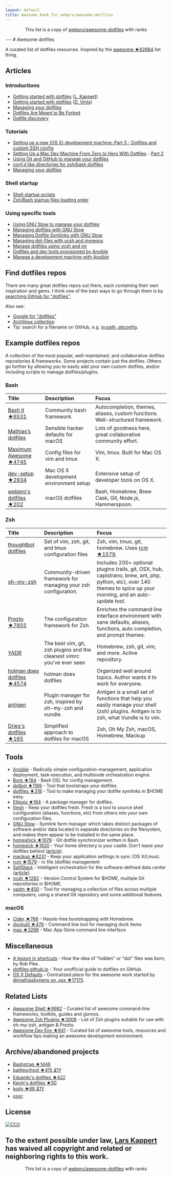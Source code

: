 ```yaml
---
layout: default
title: Awesome Rank for webpro/awesome-dotfiles
---
```


<p align="center">
	This list is a copy of <a href="https://github.com/webpro/awesome-dotfiles">webpro/awesome-dotfiles</a> with ranks
</p>
---
# Awesome dotfiles

A curated list of dotfiles resources. Inspired by the [awesome ★62884](https://github.com/sindresorhus/awesome) list thing.

## Articles

### Introductions

* [Getting started with dotfiles](https://medium.com/@webprolific/getting-started-with-dotfiles-43c3602fd789) ([L. Kappert](https://github.com/webpro))
* [Getting started with dotfiles](https://driesvints.com/blog/getting-started-with-dotfiles/) ([D. Vints](https://github.com/driesvints))
* [Managing your dotfiles](https://medium.com/@webprolific/managing-your-dotfiles-7d2725297304)
* [Dotfiles Are Meant to Be Forked](https://zachholman.com/2010/08/dotfiles-are-meant-to-be-forked/)
* [Dotfile discovery](https://wynnnetherland.com/journal/dotfiles-discovery/)

### Tutorials

* [Setting up a new (OS X) development machine: Part 3 - Dotfiles and custom SSH config](https://mattstauffer.co/blog/setting-up-a-new-os-x-development-machine-part-3-dotfiles-rc-files-and-ssh-config)
* [Setting Up a Mac Dev Machine From Zero to Hero With Dotfiles](https://code.tutsplus.com/tutorials/setting-up-a-mac-dev-machine-from-zero-to-hero-with-dotfiles--net-35449) - [Part 2](https://code.tutsplus.com/tutorials/setting-up-a-mac-dev-machine-from-zero-to-hero-with-dotfiles-part-2--cms-23145)
* [Using Git and GitHub to manage your dotfiles](http://blog.smalleycreative.com/tutorials/using-git-and-github-to-manage-your-dotfiles/)
* [conf.d like directories for zsh/bash dotfiles](https://chr4.org/blog/2014/09/10/conf-dot-d-like-directories-for-zsh-slash-bash-dotfiles/)
* [Managing your dotfiles](http://www.anishathalye.com/2014/08/03/managing-your-dotfiles/)

### Shell startup

* [Shell startup scripts](http://blog.flowblok.id.au/2013-02/shell-startup-scripts.html)
* [Zsh/Bash startup files loading order](https://shreevatsa.wordpress.com/2008/03/30/zshbash-startup-files-loading-order-bashrc-zshrc-etc/)

### Using specific tools

* [Using GNU Stow to manage your dotfiles](http://brandon.invergo.net/news/2012-05-26-using-gnu-stow-to-manage-your-dotfiles.html)
* [Managing dotfiles with GNU Stow](https://taihen.org/managing-dotfiles-with-gnu-stow/)
* [Managing Dotfile Symlinks with GNU Stow](https://spin.atomicobject.com/2014/12/26/manage-dotfiles-gnu-stow/)
* [Managing dot-files with vcsh and myrepos](http://blog.tfnico.com/2014/03/managing-dot-files-with-vcsh-and-myrepos.html)
* [Manage dotfiles using vcsh and mr](https://www.kunxi.org/blog/2014/02/manage-dotfiles-using-vcsh-and-mr/)
* [Dotfiles and dev tools provisioned by Ansible](http://palcu.blogspot.nl/2014/06/dotfiles-and-dev-tools-provisioned-by.html)
* [Manage a development machine with Ansible](http://kreusch.com.br/blog/2013/12/03/manage-a-development-machine-with-ansible)

## Find dotfiles repos

There are many great dotfiles repos out there, each containing their own inspiration and gems. I think one of the best ways to go through them is by [searching GitHub for "dotfiles"](https://github.com/search?q=dotfiles&type=Repositories).

Also see:

* [Google for "dotfiles"](https://www.google.nl/search?q=dotfiles)
* [Archlinux collection](https://wiki.archlinux.org/index.php/Dotfiles)
* Tip: search for a filename on GitHub, e.g. [in:path .gitconfig](https://github.com/search?utf8=%E2%9C%93&type=Code&q=in%3Apath+.gitconfig).

## Example dotfiles repos

A collection of the most popular, well-maintained, and collaborative dotfiles repositories & frameworks. Some projects contain just the dotfiles. Others go further by allowing you to easily add your own custom dotfiles, and/or including scripts to manage dotfiles/plugins.

### Bash

Title | Description | Focus
:--|:--|:--
[Bash it ★6531](https://github.com/Bash-it/bash-it) | Community bash framework. | Autocompletion, themes, aliases, custom functions. Well-structured framework.
[Mathias’s dotfiles](https://github.com/mathiasbynens/dotfiles) | Sensible hacker defaults for macOS | Lots of goodness here, great collaborative community effort.
[Maximum Awesome ★4745](https://github.com/square/maximum-awesome) | Config files for vim and tmux | Vim, tmux. Built for Mac OS X.
[dev-setup ★2934](https://github.com/donnemartin/dev-setup) | Mac OS X development environment setup | Extensive setup of developer tools on OS X.
[webpro's dotfiles ★202](https://github.com/webpro/dotfiles) | macOS dotfiles | Bash, Homebrew, Brew Cask, Git, Node.js, Hammerspoon.

### Zsh

Title | Description | Focus
:--|:--|:--
[thoughtbot dotfiles](https://github.com/thoughtbot/dotfiles) | Set of vim, zsh, git, and tmux configuration files | Zsh, vim, tmux, git, homebrew. Uses [rcm ★1579](https://github.com/thoughtbot/rcm).
[oh-my-zsh](http://ohmyz.sh/) | Community-driven framework for managing your zsh configuration. | Includes 200+ optional plugins (rails, git, OSX, hub, capistrano, brew, ant, php, python, etc), over 140 themes to spice up your morning, and an auto-update tool.
[Prezto ★7855](https://github.com/sorin-ionescu/prezto) | The configuration framework for Zsh. | Enriches the command line interface environment with sane defaults, aliases, functions, auto completion, and prompt themes.
[YADR](http://skwp.github.io/dotfiles/) | The best vim, git, zsh plugins and the cleanest vimrc you've ever seen | Homebrew, zsh, git, vim, and more. Active repository.
[holman does dotfiles ★4574](https://github.com/holman/dotfiles) | holman does dotfiles | Organized well around topics. Author wants it to work for everyone.
[antigen](http://antigen.sharats.me/) | Plugin manager for zsh, inspired by oh-my-zsh and vundle. | Antigen is a small set of functions that help you easily manage your shell (zsh) plugins. Antigen is to zsh, what Vundle is to vim.
[Dries's dotfiles ★165](https://github.com/driesvints/dotfiles) | Simplified approach to dotfiles for macOS | Zsh, Oh My Zsh, macOS, Homebrew, Mackup

## Tools

* [Ansible](https://www.ansible.com/) - Radically simple configuration-management, application deployment, task-execution, and multinode orchestration engine.
* [Bork ★184](https://github.com/mattly/bork) - Bash DSL for config management.
* [dotbot ★1199](https://github.com/anishathalye/dotbot) - Tool that bootstraps your dotfiles.
* [dotfiles ★318](https://github.com/jbernard/dotfiles) - Tool to make managing your dotfile symlinks in $HOME easy.
* [Ellipsis ★164](https://github.com/ellipsis/ellipsis) - A package manager for dotfiles.
* [fresh](https://freshshell.com/) - Keep your dotfiles fresh. Fresh is a tool to source shell configuration (aliases, functions, etc) from others into your own configuration files.
* [GNU Stow](http://www.gnu.org/software/stow/) - Symlink farm manager which takes distinct packages of software and/or data located in separate directories on the filesystem, and makes them appear to be installed in the same place.
* [homeshick ★1079](https://github.com/andsens/homeshick) - Git dotfile synchronizer written in Bash.
* [homesick ★1920](https://github.com/technicalpickles/homesick) - Your home directory is your castle. Don't leave your dotfiles behind ([article](http://technicalpickles.com/posts/never-leave-your-dotfiles-behind-again-with-homesick/)).
* [mackup ★6231](https://github.com/lra/mackup) - Keep your application settings in sync (OS X/Linux).
* [rcm ★1579](https://github.com/thoughtbot/rcm) - rc file (dotfile) management
* [SaltStack](https://saltstack.com/) - Intelligent orchestration for the software-defined data center ([article](https://medium.com/@rawkode/managing-dotfiles-with-saltstack-eb600867073e)).
* [vcsh ★1282](https://github.com/RichiH/vcsh) - Version Control System for $HOME, multiple Git repositories in $HOME.
* [yadm ★400](https://github.com/TheLocehiliosan/yadm) - Tool for managing a collection of files across multiple computers, using a shared Git repository and some additional features.

### macOS

* [Cider ★768](https://github.com/msanders/cider) - Hassle-free bootstrapping with Homebrew.
* [dockutil ★476](https://github.com/kcrawford/dockutil) - Command line tool for managing dock items
* [mas ★3298](https://github.com/mas-cli/mas) - Mac App Store command line interface

## Miscellaneous

* [A lesson in shortcuts](https://plus.google.com/+RobPikeTheHuman/posts/R58WgWwN9jp) - How the idea of "hidden" or "dot" files was born, by Rob Pike.
* [dotfiles.github.io](http://dotfiles.github.io/) - Your unofficial guide to dotfiles on GitHub.
* [OS X Defaults](https://github.com/kevinSuttle/macOS-Defaults) - Centralized place for the awesome work started by [@mathiasbynens on .osx ★17175](https://github.com/mathiasbynens/dotfiles#sensible-os-x-defaults).

## Related Lists

* [Awesome Shell ★9962](https://github.com/alebcay/awesome-shell) - Curated list of awesome command-line frameworks, toolkits, guides and gizmos.
* [Awesome Zsh Plugins ★3008](https://github.com/unixorn/awesome-zsh-plugins) - List of Zsh plugins suitable for use with oh-my-zsh, antigen & Prezto.
* [Awesome Dev Env ★841](https://github.com/jondot/awesome-devenv) - Curated list of awesome tools, resources and workflow tips making an awesome development environment.

## Archive/abandoned projects

* [Bashstrap ★1446](https://github.com/barryclark/bashstrap)
* [battleschool ★415 ⏳1Y](https://github.com/spencergibb/battleschool)
* [Eduardo's dotfiles ★422](https://github.com/eduardolundgren/dotfiles)
* [Kevin's dotfiles ★50](https://github.com/kdeldycke/dotfiles) 
* [kody ★68 ⏳1Y](https://github.com/jh3y/kody)
* [osxc](http://osxc.github.io)

## License

[![CC0](https://licensebuttons.net/p/zero/1.0/88x31.png)](https://creativecommons.org/publicdomain/zero/1.0/)

To the extent possible under law, [Lars Kappert](https://webpro.nl) has waived all copyright and related or neighboring rights to this work.
---
<p align="center">
	This list is a copy of <a href="https://github.com/webpro/awesome-dotfiles">webpro/awesome-dotfiles</a> with ranks
</p>

